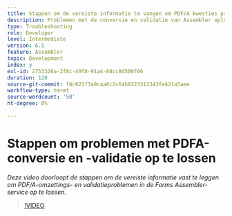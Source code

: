 ```yaml
---
title: Stappen om de vereiste informatie te vangen om PDF/A kwesties problemen op te lossen
description: Problemen met de conversie en validatie van Assembler oplossen
type: Troubleshooting
role: Developer
level: Intermediate
version: 6.5
feature: Assembler
topic: Development
index: y
exl-id: 2753326a-2f8c-49f8-91a4-88cc8d500f66
duration: 120
source-git-commit: f4c621f3a9caa8c2c64b8323312343fe421a5aee
workflow-type: tm+mt
source-wordcount: '50'
ht-degree: 0%

---
```


# Stappen om problemen met PDFA-conversie en -validatie op te lossen

*Deze video doorloopt de stappen om de vereiste informatie vast te leggen om PDF/A-omzettings- en validatieproblemen in de Forms Assembler-service op te lossen.*

>[!VIDEO](https://video.tv.adobe.com/v/335518?quality=12&learn=on)
